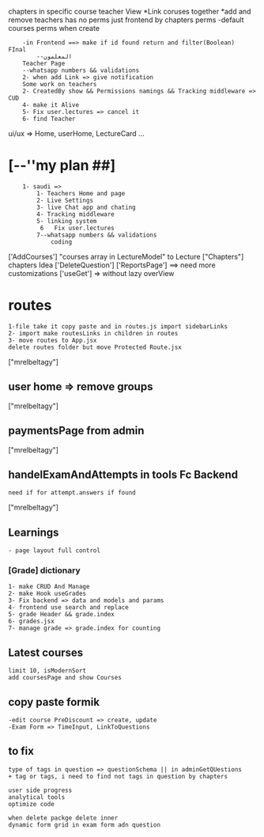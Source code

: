 chapters in specific course
    teacher View
        *Link coruses together
        *add and remove teachers has no perms just frontend by chapters perms
        -default courses perms when create

        -in Frontend ==> make if id found return and filter(Boolean)
    FInal
            --المعلمون
        Teacher Page
        --whatsapp numbers && validations
        2- when add Link => give notification
        Some work on teachers
        2- CreatedBy show && Permissions namings && Tracking middleware => CUD
        4- make it Alive
        5- Fix user.lectures => cancel it
        6- find Teacher

ui/ux => Home, userHome, LectureCard ...

# [--''my plan ##]
        1- saudi =>
            1- Teachers Home and page
            2- Live Settings
            3- live Chat app and chating
            4- Tracking middleware
            5- linking system
             6   Fix user.lectures
            7--whatsapp numbers && validations
                coding

['AddCourses'] "courses array in LectureModel" to Lecture
["Chapters"] chapters Idea
['DeleteQuestion'] 
['ReportsPage'] ==> need more customizations
['useGet'] => without lazy
overView

# routes
    1-file take it copy paste and in routes.js import sidebarLinks
    2- import make routesLinks in children in routes
    3- move routes to App.jsx
    delete routes folder but move Protected Route.jsx
["mrelbeltagy"]

## user home => remove groups
["mrelbeltagy"]


## paymentsPage from admin
["mrelbeltagy"]

## handelExamAndAttempts in tools Fc Backend
    need if for attempt.answers if found
["mrelbeltagy"]

## Learnings
    - page layout full control
### [Grade] dictionary
    1- make CRUD And Manage
    2- make Hook useGrades
    3- Fix backend => data and models and params
    4- frontend use search and replace
    5- grade Header && grade.index
    6- grades.jsx
    7- manage grade => grade.index for counting

## Latest courses
    limit 10, isModernSort
    add coursesPage and show Courses


## copy paste formik

    -edit course PreDiscount => create, update
    -Exam Form => TimeInput, LinkToQuestions

## to fix

    type of tags in question => questionSchema || in adminGetQUestions
    + tag or tags, i need to find not tags in question by chapters

    user side progress
    analytical tools
    optimize code

    when delete packge delete inner
    dynamic form grid in exam form adn question

